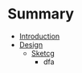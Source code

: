 # Summary

* [Introduction](README.md)
* [Design](design.md)
   * [Sketcg](sketch.md)
       * dfa

